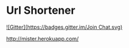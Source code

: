 Url Shortener
=============
[![Gitter](https://badges.gitter.im/Join Chat.svg)](https://gitter.im/cxrlospxndo/mister?utm_source=badge&utm_medium=badge&utm_campaign=pr-badge&utm_content=badge)

http://mister.herokuapp.com/